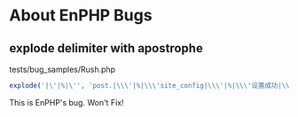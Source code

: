 # About EnPHP Bugs

## explode delimiter with apostrophe

tests/bug_samples/Rush.php

```php
explode('|\'|%|\'', 'post.|\\\'|%|\\\'site_config|\\\'|%|\\\'设置成功|\\\'|%|\\\'API|\\\'|%|\\\'api_config|\\\'|%|\\\'taobao|\\\'|%|\\\'key|\\\'|%|\\\'taobaoAppkey|\\\'|%|\\\'site');
```

This is EnPHP's bug. Won't Fix!
